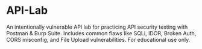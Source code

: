 # API-Lab
An intentionally vulnerable API lab for practicing API security testing with Postman &amp; Burp Suite.  Includes common flaws like SQLi, IDOR, Broken Auth, CORS misconfig, and File Upload vulnerabilities.  For educational use only.
